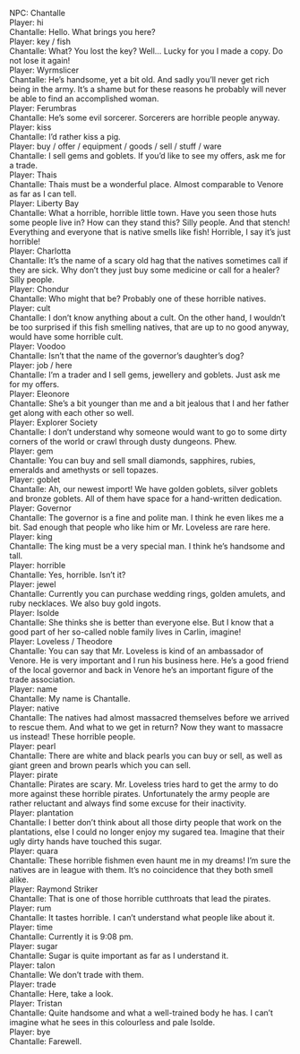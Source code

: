 NPC: Chantalle  
Player: hi  
Chantalle: Hello. What brings you here?  
Player: key / fish  
Chantalle: What? You lost the key? Well… Lucky for you I made a copy. Do not lose it again!  
Player: Wyrmslicer  
Chantalle: He’s handsome, yet a bit old. And sadly you’ll never get rich being in the army. It’s a shame but for these reasons he probably will never be able to find an accomplished woman.  
Player: Ferumbras  
Chantalle: He’s some evil sorcerer. Sorcerers are horrible people anyway.  
Player: kiss  
Chantalle: I’d rather kiss a pig.  
Player: buy / offer / equipment / goods / sell / stuff / ware  
Chantalle: I sell gems and goblets. If you’d like to see my offers, ask me for a trade.  
Player: Thais  
Chantalle: Thais must be a wonderful place. Almost comparable to Venore as far as I can tell.  
Player: Liberty Bay  
Chantalle: What a horrible, horrible little town. Have you seen those huts some people live in? How can they stand this? Silly people. And that stench! Everything and everyone that is native smells like fish! Horrible, I say it’s just horrible!  
Player: Charlotta  
Chantalle: It’s the name of a scary old hag that the natives sometimes call if they are sick. Why don’t they just buy some medicine or call for a healer? Silly people.  
Player: Chondur  
Chantalle: Who might that be? Probably one of these horrible natives.  
Player: cult  
Chantalle: I don’t know anything about a cult. On the other hand, I wouldn’t be too surprised if this fish smelling natives, that are up to no good anyway, would have some horrible cult.  
Player: Voodoo  
Chantalle: Isn’t that the name of the governor’s daughter’s dog?  
Player: job / here  
Chantalle: I’m a trader and I sell gems, jewellery and goblets. Just ask me for my offers.  
Player: Eleonore  
Chantalle: She’s a bit younger than me and a bit jealous that I and her father get along with each other so well.  
Player: Explorer Society  
Chantalle: I don’t understand why someone would want to go to some dirty corners of the world or crawl through dusty dungeons. Phew.  
Player: gem  
Chantalle: You can buy and sell small diamonds, sapphires, rubies, emeralds and amethysts or sell topazes.  
Player: goblet  
Chantalle: Ah, our newest import! We have golden goblets, silver goblets and bronze goblets. All of them have space for a hand-written dedication.  
Player: Governor  
Chantalle: The governor is a fine and polite man. I think he even likes me a bit. <giggles> Sad enough that people who like him or Mr. Loveless are rare here.  
Player: king  
Chantalle: The king must be a very special man. I think he’s handsome and tall.  
Player: horrible  
Chantalle: Yes, horrible. Isn’t it?  
Player: jewel  
Chantalle: Currently you can purchase wedding rings, golden amulets, and ruby necklaces. We also buy gold ingots.  
Player: Isolde  
Chantalle: She thinks she is better than everyone else. But I know that a good part of her so-called noble family lives in Carlin, imagine!  
Player: Loveless / Theodore  
Chantalle: You can say that Mr. Loveless is kind of an ambassador of Venore. He is very important and I run his business here. He’s a good friend of the local governor and back in Venore he’s an important figure of the trade association.  
Player: name  
Chantalle: My name is Chantalle.  
Player: native  
Chantalle: The natives had almost massacred themselves before we arrived to rescue them. And what to we get in return? Now they want to massacre us instead! These horrible people.  
Player: pearl  
Chantalle: There are white and black pearls you can buy or sell, as well as giant green and brown pearls which you can sell.  
Player: pirate  
Chantalle: Pirates are scary. Mr. Loveless tries hard to get the army to do more against these horrible pirates. Unfortunately the army people are rather reluctant and always find some excuse for their inactivity.  
Player: plantation  
Chantalle: I better don’t think about all those dirty people that work on the plantations, else I could no longer enjoy my sugared tea. Imagine that their ugly dirty hands have touched this sugar.  
Player: quara  
Chantalle: These horrible fishmen even haunt me in my dreams! I’m sure the natives are in league with them. It’s no coincidence that they both smell alike.  
Player: Raymond Striker  
Chantalle: That is one of those horrible cutthroats that lead the pirates.  
Player: rum  
Chantalle: It tastes horrible. I can’t understand what people like about it.  
Player: time  
Chantalle: Currently it is 9:08 pm.  
Player: sugar  
Chantalle: Sugar is quite important as far as I understand it.  
Player: talon  
Chantalle: We don’t trade with them.  
Player: trade  
Chantalle: Here, take a look.  
Player: Tristan  
Chantalle: Quite handsome and what a well-trained body he has. I can’t imagine what he sees in this colourless and pale Isolde.  
Player: bye  
Chantalle: Farewell.  
